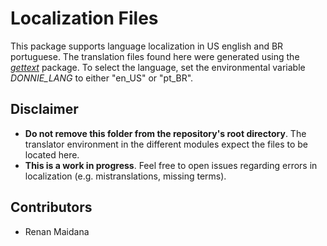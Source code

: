 # Localization Files

This package supports language localization in US english and BR portuguese.
The translation files found here were generated using the [_gettext_](http://www.gnu.org/software/gettext/) package.
To select the language, set the environmental variable _DONNIE_LANG_ to either "en_US" or "pt_BR".

## Disclaimer

- **Do not remove this folder from the repository's root directory**. The translator environment in the different modules expect the files to be located here.
- **This is a work in progress**. Feel free to open issues regarding errors in localization (e.g. mistranslations, missing terms).

## Contributors

- Renan Maidana